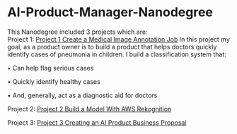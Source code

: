 # AI-Product-Manager-Nanodegree
This Nanodegree included 3 projects which are:
</br>
Project 1:
[Project 1 Create a Medical Image Annotation Job](https://github.com/xAseelx/AI-Product-Manager-Nanodegree/tree/Project-1-Create-a-Medical-Image-Annotation-Job)
In this project my goal, as a product owner is to build a product that helps doctors quickly identify cases of pneumonia in children. I build a classification system that:

• Can help flag serious cases

• Quickly identify healthy cases

• And, generally, act as a diagnostic aid for doctors

Project 2:
[Project 2 Build a Model With AWS Rekognition](https://github.com/xAseelx/AI-Product-Manager-Nanodegree/tree/Project-2-Build-a-Model-With-AWS-Rekognition)

Project 3:
[Project 3 Creating an AI Product Business Proposal](https://github.com/xAseelx/AI-Product-Manager-Nanodegree/tree/Project-3-Creating-an-AI-Product-Business-Proposal)
